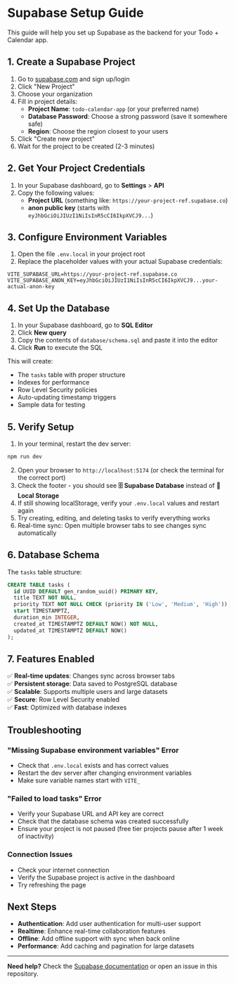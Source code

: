 # Supabase Setup Guide

This guide will help you set up Supabase as the backend for your Todo + Calendar app.

## 1. Create a Supabase Project

1. Go to [supabase.com](https://supabase.com) and sign up/login
2. Click "New Project"
3. Choose your organization
4. Fill in project details:
   - **Project Name**: `todo-calendar-app` (or your preferred name)
   - **Database Password**: Choose a strong password (save it somewhere safe)
   - **Region**: Choose the region closest to your users
5. Click "Create new project"
6. Wait for the project to be created (2-3 minutes)

## 2. Get Your Project Credentials

1. In your Supabase dashboard, go to **Settings** > **API**
2. Copy the following values:
   - **Project URL** (something like: `https://your-project-ref.supabase.co`)
   - **anon public key** (starts with `eyJhbGciOiJIUzI1NiIsInR5cCI6IkpXVCJ9...`)

## 3. Configure Environment Variables

1. Open the file `.env.local` in your project root
2. Replace the placeholder values with your actual Supabase credentials:

```env
VITE_SUPABASE_URL=https://your-project-ref.supabase.co
VITE_SUPABASE_ANON_KEY=eyJhbGciOiJIUzI1NiIsInR5cCI6IkpXVCJ9...your-actual-anon-key
```

## 4. Set Up the Database

1. In your Supabase dashboard, go to **SQL Editor**
2. Click **New query**
3. Copy the contents of `database/schema.sql` and paste it into the editor
4. Click **Run** to execute the SQL

This will create:
- The `tasks` table with proper structure
- Indexes for performance
- Row Level Security policies
- Auto-updating timestamp triggers
- Sample data for testing

## 5. Verify Setup

1. In your terminal, restart the dev server:
```bash
npm run dev
```

2. Open your browser to `http://localhost:5174` (or check the terminal for the correct port)
3. Check the footer - you should see **🗄️ Supabase Database** instead of **💾 Local Storage**
4. If still showing localStorage, verify your `.env.local` values and restart again
5. Try creating, editing, and deleting tasks to verify everything works
6. Real-time sync: Open multiple browser tabs to see changes sync automatically

## 6. Database Schema

The `tasks` table structure:

```sql
CREATE TABLE tasks (
  id UUID DEFAULT gen_random_uuid() PRIMARY KEY,
  title TEXT NOT NULL,
  priority TEXT NOT NULL CHECK (priority IN ('Low', 'Medium', 'High')),
  start TIMESTAMPTZ,
  duration_min INTEGER,
  created_at TIMESTAMPTZ DEFAULT NOW() NOT NULL,
  updated_at TIMESTAMPTZ DEFAULT NOW()
);
```

## 7. Features Enabled

✅ **Real-time updates**: Changes sync across browser tabs  
✅ **Persistent storage**: Data saved to PostgreSQL database  
✅ **Scalable**: Supports multiple users and large datasets  
✅ **Secure**: Row Level Security enabled  
✅ **Fast**: Optimized with database indexes  

## Troubleshooting

### "Missing Supabase environment variables" Error
- Check that `.env.local` exists and has correct values
- Restart the dev server after changing environment variables
- Make sure variable names start with `VITE_`

### "Failed to load tasks" Error
- Verify your Supabase URL and API key are correct
- Check that the database schema was created successfully
- Ensure your project is not paused (free tier projects pause after 1 week of inactivity)

### Connection Issues
- Check your internet connection
- Verify the Supabase project is active in the dashboard
- Try refreshing the page

## Next Steps

- **Authentication**: Add user authentication for multi-user support
- **Realtime**: Enhance real-time collaboration features  
- **Offline**: Add offline support with sync when back online
- **Performance**: Add caching and pagination for large datasets

---

**Need help?** Check the [Supabase documentation](https://supabase.com/docs) or open an issue in this repository.